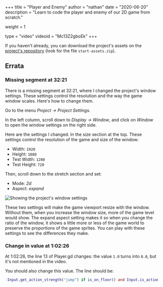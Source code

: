 +++
title = "Player and Enemy"
author = "nathan"
date = "2020-06-20"
description = "Learn to code the player and enemy of our 2D game from scratch."

weight = 1

type = "video"
videoid = "Mc13Z2gboEk"
+++

If you haven't already, you can download the project's assets on the [project's repository](https://github.com/GDQuest/godot-beginner-2d-platformer/releases) (look for the file `start-assets.zip`).

## Errata

### Missing segment at 32:21

There is a missing segment at 32:21, where I changed the project's window settings. These settings control the resolution and the way the game window scales. Here's how to change them.

Go to the menu _Project -> Project Settings_.

In the left column, scroll down to _Display -> Window_, and click on _Window_ to open the window settings on the right side.

Here are the settings I changed. In the size section at the top. These settings control the resolution of the game and size of the window:

- Width: `1920`
- Height: `1080`
- Test Width: `1280`
- Test Height: `720`

Then, scroll down to the stretch section and set:

- Mode: _2d_
- Aspect: _expand_

![Showing the project's window settings](../errata-display.png)


These two settings will make the game viewport resize with the window. Without them, when you increase the window size, more of the game level would show. The expand aspect setting makes it so when you change the ratio of the window, it shows a little more or less of the game world to preserve the proportions of the game sprites. You can play with these settings to see the differences they make.

### Change in value at 1:02:26

At 1:02:26, the line 13 of Player.gd changes: the value `1.0` turns into `0.0`, but it's not mentioned in the video.

You should also change this value. The line should be:

```gd
-Input.get_action_strength("jump") if is_on_floor() and Input.is_action_just_pressed("jump") else 0.0
```

